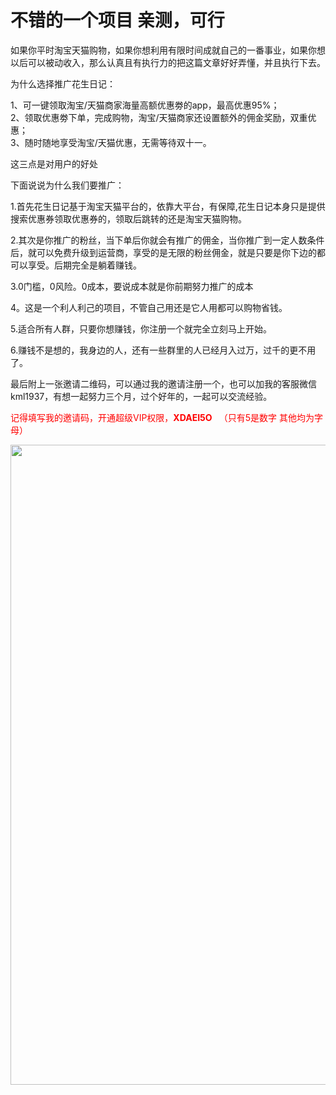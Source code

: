 # 不错的一个项目  亲测，可行

如果你平时淘宝天猫购物，如果你想利用有限时间成就自己的一番事业，如果你想以后可以被动收入，那么认真且有执行力的把这篇文章好好弄懂，并且执行下去。

为什么选择推广花生日记：

1、可一键领取淘宝/天猫商家海量高额优惠劵的app，最高优惠95%；  
2、领取优惠劵下单，完成购物，淘宝/天猫商家还设置额外的佣金奖励，双重优惠；  
3、随时随地享受淘宝/天猫优惠，无需等待双十一。

这三点是对用户的好处

下面说说为什么我们要推广：

1.首先花生日记基于淘宝天猫平台的，依靠大平台，有保障,花生日记本身只是提供搜索优惠券领取优惠券的，领取后跳转的还是淘宝天猫购物。

2.其次是你推广的粉丝，当下单后你就会有推广的佣金，当你推广到一定人数条件后，就可以免费升级到运营商，享受的是无限的粉丝佣金，就是只要是你下边的都可以享受。后期完全是躺着赚钱。

3.0门槛，0风险。0成本，要说成本就是你前期努力推广的成本

4。这是一个利人利己的项目，不管自己用还是它人用都可以购物省钱。

5.适合所有人群，只要你想赚钱，你注册一个就完全立刻马上开始。

6.赚钱不是想的，我身边的人，还有一些群里的人已经月入过万，过千的更不用了。

最后附上一张邀请二维码，可以通过我的邀请注册一个，也可以加我的客服微信kml1937，有想一起努力三个月，过个好年的，一起可以交流经验。

<span style="color: #ff0000;">记得填写我的邀请码，开通超级VIP权限，<strong>XDAEI5O </strong>  （只有5是数字 其他均为字母）</span>

<img loading="lazy" class="aligncenter size-large wp-image-448" src="http://www.zhangliguo.com/wp-content/uploads/2018/09/QQ图片20180831184250-576x1024.jpg" alt="" width="576" height="1024" />
